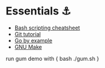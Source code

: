 # Essentials ⚓️

* [Bash scripting cheatsheet](https://devhints.io/bash)
* [Git tutorial](https://git-scm.com/docs/gittutorial)
* [Go by example](https://gobyexample.com/)
* [GNU Make](https://www.gnu.org/software/make/manual/make.html#Introduction)

run gum demo with { bash ./gum.sh }

